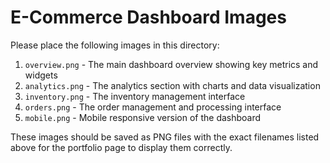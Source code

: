 # E-Commerce Dashboard Images

Please place the following images in this directory:

1. `overview.png` - The main dashboard overview showing key metrics and widgets
2. `analytics.png` - The analytics section with charts and data visualization
3. `inventory.png` - The inventory management interface
4. `orders.png` - The order management and processing interface
5. `mobile.png` - Mobile responsive version of the dashboard

These images should be saved as PNG files with the exact filenames listed above for the portfolio page to display them correctly.

